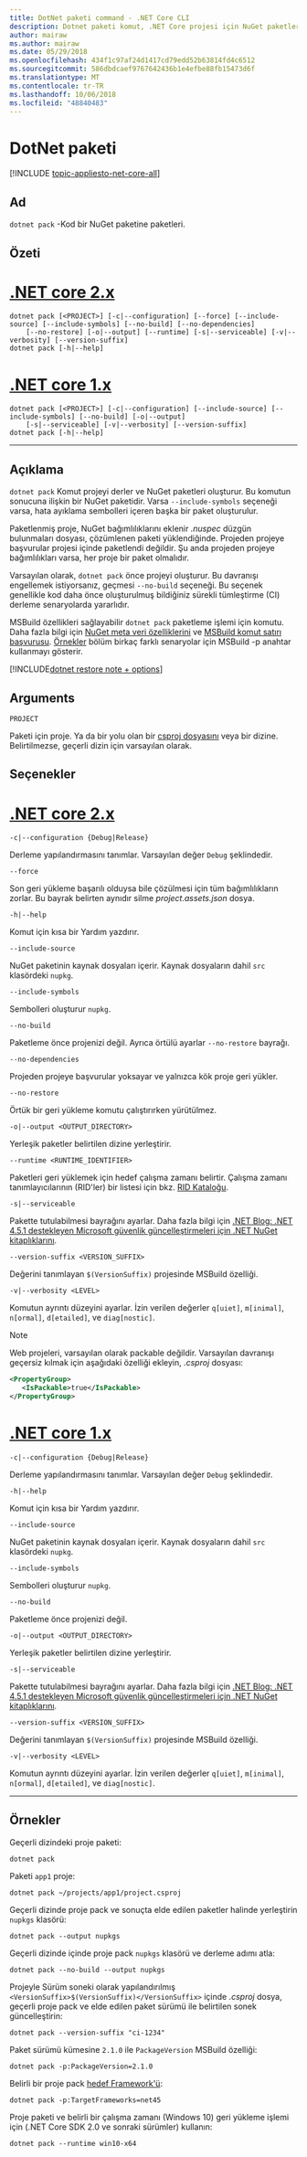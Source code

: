 ```yaml
---
title: DotNet paketi command - .NET Core CLI
description: Dotnet paketi komut, .NET Core projesi için NuGet paketlerini oluşturur.
author: mairaw
ms.author: mairaw
ms.date: 05/29/2018
ms.openlocfilehash: 434f1c97af24d1417cd79edd52b63814fd4c6512
ms.sourcegitcommit: 586dbdcaef9767642436b1e4efbe88fb15473d6f
ms.translationtype: MT
ms.contentlocale: tr-TR
ms.lasthandoff: 10/06/2018
ms.locfileid: "48840483"
---
```

# <a name="dotnet-pack"></a>DotNet paketi

[!INCLUDE [topic-appliesto-net-core-all](../../../includes/topic-appliesto-net-core-all.md)]

## <a name="name"></a>Ad

`dotnet pack` -Kod bir NuGet paketine paketleri.

## <a name="synopsis"></a>Özeti

# <a name="net-core-2xtabnetcore2x"></a>[.NET core 2.x](#tab/netcore2x)
```
dotnet pack [<PROJECT>] [-c|--configuration] [--force] [--include-source] [--include-symbols] [--no-build] [--no-dependencies]
    [--no-restore] [-o|--output] [--runtime] [-s|--serviceable] [-v|--verbosity] [--version-suffix]
dotnet pack [-h|--help]
```
# <a name="net-core-1xtabnetcore1x"></a>[.NET core 1.x](#tab/netcore1x)
```
dotnet pack [<PROJECT>] [-c|--configuration] [--include-source] [--include-symbols] [--no-build] [-o|--output]
    [-s|--serviceable] [-v|--verbosity] [--version-suffix]
dotnet pack [-h|--help]
```
---

## <a name="description"></a>Açıklama

`dotnet pack` Komut projeyi derler ve NuGet paketleri oluşturur. Bu komutun sonucuna ilişkin bir NuGet paketidir. Varsa `--include-symbols` seçeneği varsa, hata ayıklama sembolleri içeren başka bir paket oluşturulur.

Paketlenmiş proje, NuGet bağımlılıklarını eklenir *.nuspec* düzgün bulunmaları dosyası, çözümlenen paketi yüklendiğinde. Projeden projeye başvurular projesi içinde paketlendi değildir. Şu anda projeden projeye bağımlılıkları varsa, her proje bir paket olmalıdır.

Varsayılan olarak, `dotnet pack` önce projeyi oluşturur. Bu davranışı engellemek istiyorsanız, geçmesi `--no-build` seçeneği. Bu seçenek genellikle kod daha önce oluşturulmuş bildiğiniz sürekli tümleştirme (CI) derleme senaryolarda yararlıdır.

MSBuild özellikleri sağlayabilir `dotnet pack` paketleme işlemi için komutu. Daha fazla bilgi için [NuGet meta veri özelliklerini](csproj.md#nuget-metadata-properties) ve [MSBuild komut satırı başvurusu](/visualstudio/msbuild/msbuild-command-line-reference). [Örnekler](#examples) bölüm birkaç farklı senaryolar için MSBuild -p anahtar kullanmayı gösterir.

[!INCLUDE[dotnet restore note + options](~/includes/dotnet-restore-note-options.md)]

## <a name="arguments"></a>Arguments

`PROJECT`

Paketi için proje. Ya da bir yolu olan bir [csproj dosyasını](csproj.md) veya bir dizine. Belirtilmezse, geçerli dizin için varsayılan olarak.

## <a name="options"></a>Seçenekler

# <a name="net-core-2xtabnetcore2x"></a>[.NET core 2.x](#tab/netcore2x)

`-c|--configuration {Debug|Release}`

Derleme yapılandırmasını tanımlar. Varsayılan değer `Debug` şeklindedir.

`--force`

Son geri yükleme başarılı olduysa bile çözülmesi için tüm bağımlılıkların zorlar. Bu bayrak belirten aynıdır silme *project.assets.json* dosya.

`-h|--help`

Komut için kısa bir Yardım yazdırır.

`--include-source`

NuGet paketinin kaynak dosyaları içerir. Kaynak dosyaların dahil `src` klasördeki `nupkg`.

`--include-symbols`

Sembolleri oluşturur `nupkg`.

`--no-build`

Paketleme önce projenizi değil. Ayrıca örtülü ayarlar `--no-restore` bayrağı.

`--no-dependencies`

Projeden projeye başvurular yoksayar ve yalnızca kök proje geri yükler.

`--no-restore`

Örtük bir geri yükleme komutu çalıştırırken yürütülmez.

`-o|--output <OUTPUT_DIRECTORY>`

Yerleşik paketler belirtilen dizine yerleştirir.

`--runtime <RUNTIME_IDENTIFIER>`

Paketleri geri yüklemek için hedef çalışma zamanı belirtir. Çalışma zamanı tanımlayıcılarının (RID'ler) bir listesi için bkz. [RID Kataloğu](../rid-catalog.md).

`-s|--serviceable`

Pakette tutulabilmesi bayrağını ayarlar. Daha fazla bilgi için [.NET Blog: .NET 4.5.1 destekleyen Microsoft güvenlik güncelleştirmeleri için .NET NuGet kitaplıklarını](https://aka.ms/nupkgservicing).

`--version-suffix <VERSION_SUFFIX>`

Değerini tanımlayan `$(VersionSuffix)` projesinde MSBuild özelliği.

`-v|--verbosity <LEVEL>`

Komutun ayrıntı düzeyini ayarlar. İzin verilen değerler `q[uiet]`, `m[inimal]`, `n[ormal]`, `d[etailed]`, ve `diag[nostic]`.

> [!NOTE]
> Web projeleri, varsayılan olarak packable değildir. Varsayılan davranışı geçersiz kılmak için aşağıdaki özelliği ekleyin, *.csproj* dosyası:
> ```xml
> <PropertyGroup>
>    <IsPackable>true</IsPackable>
> </PropertyGroup>
> ```

# <a name="net-core-1xtabnetcore1x"></a>[.NET core 1.x](#tab/netcore1x)

`-c|--configuration {Debug|Release}`

Derleme yapılandırmasını tanımlar. Varsayılan değer `Debug` şeklindedir.

`-h|--help`

Komut için kısa bir Yardım yazdırır.

`--include-source`

NuGet paketinin kaynak dosyaları içerir. Kaynak dosyaların dahil `src` klasördeki `nupkg`.

`--include-symbols`

Sembolleri oluşturur `nupkg`.

`--no-build`

Paketleme önce projenizi değil.

`-o|--output <OUTPUT_DIRECTORY>`

Yerleşik paketler belirtilen dizine yerleştirir.

`-s|--serviceable`

Pakette tutulabilmesi bayrağını ayarlar. Daha fazla bilgi için [.NET Blog: .NET 4.5.1 destekleyen Microsoft güvenlik güncelleştirmeleri için .NET NuGet kitaplıklarını](https://aka.ms/nupkgservicing).

`--version-suffix <VERSION_SUFFIX>`

Değerini tanımlayan `$(VersionSuffix)` projesinde MSBuild özelliği.

`-v|--verbosity <LEVEL>`

Komutun ayrıntı düzeyini ayarlar. İzin verilen değerler `q[uiet]`, `m[inimal]`, `n[ormal]`, `d[etailed]`, ve `diag[nostic]`.

---

## <a name="examples"></a>Örnekler

Geçerli dizindeki proje paketi:

`dotnet pack`

Paketi `app1` proje:

`dotnet pack ~/projects/app1/project.csproj`

Geçerli dizinde proje pack ve sonuçta elde edilen paketler halinde yerleştirin `nupkgs` klasörü:

`dotnet pack --output nupkgs`

Geçerli dizinde içinde proje pack `nupkgs` klasörü ve derleme adımı atla:

`dotnet pack --no-build --output nupkgs`

Projeyle Sürüm soneki olarak yapılandırılmış `<VersionSuffix>$(VersionSuffix)</VersionSuffix>` içinde *.csproj* dosya, geçerli proje pack ve elde edilen paket sürümü ile belirtilen sonek güncelleştirin:

`dotnet pack --version-suffix "ci-1234"`

Paket sürümü kümesine `2.1.0` ile `PackageVersion` MSBuild özelliği:

`dotnet pack -p:PackageVersion=2.1.0`

Belirli bir proje pack [hedef Framework'ü](../../standard/frameworks.md):

`dotnet pack -p:TargetFrameworks=net45`

Proje paketi ve belirli bir çalışma zamanı (Windows 10) geri yükleme işlemi için (.NET Core SDK 2.0 ve sonraki sürümler) kullanın:

`dotnet pack --runtime win10-x64`
